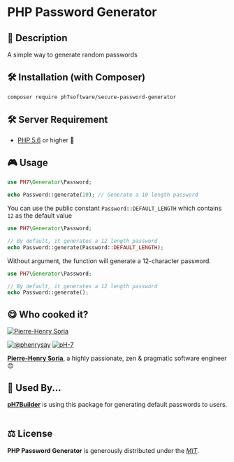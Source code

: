 # PHP Password Generator

## 📄 Description

A simple way to generate random passwords


## 🛠 Installation (with Composer)

```bash
composer require ph7software/secure-password-generator
```

## 🛠 Server Requirement

* [PHP 5.6](https://php.net/releases/5_6_0.php) or higher 🐘


## 🎮 Usage

```php
use PH7\Generator\Password;

echo Password::generate(10); // Generate a 10 length password
````

You can use the public constant `Password::DEFAULT_LENGTH` which contains `12` as the default value

```php
use PH7\Generator\Password;

// By default, it generates a 12 length password
echo Password::generate(Password::DEFAULT_LENGTH);
````

Without argument, the function will generate a 12-character password.
```php
use PH7\Generator\Password;

// By default, it generates a 12 length password
echo Password::generate();
````

## 😋 Who cooked it?

[![Pierre-Henry Soria](https://s.gravatar.com/avatar/a210fe61253c43c869d71eaed0e90149?s=200)](https://ph7.me "Pierre-Henry Soria personal website")


[![@phenrysay][twitter-image]](https://twitter.com/phenrysay) [![pH-7][github-image]](https://github.com/pH-7)

**[Pierre-Henry Soria](https://ph7.me)**, a highly passionate, zen &amp; pragmatic software engineer 😊


## 🤗 Used By...

**[pH7Builder][ph7cms-url]** is using this package for generating default passwords to users.
​

## ⚖️ License

**PHP Password Generator** is generously distributed under the *[MIT](https://opensource.org/licenses/MIT)*.


<!-- GitHub's Markdown reference links -->
[twitter-image]: https://img.shields.io/badge/Twitter-1DA1F2?style=for-the-badge&logo=twitter&logoColor=white
[github-image]: https://img.shields.io/badge/GitHub-100000?style=for-the-badge&logo=github&logoColor=white
[ph7cms-url]: http://github.com/pH7Software/pH7-Social-Dating-CMS/

